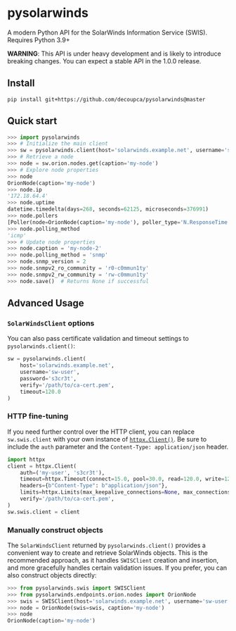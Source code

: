 # pysolarwinds

A modern Python API for the SolarWinds Information Service (SWIS). Requires Python 3.9+

**WARNING**: This API is under heavy development and is likely to introduce breaking changes. You can expect a stable API in the 1.0.0 release.

## Install

```
pip install git+https://github.com/decoupca/pysolarwinds@master
```

## Quick start

```python
>>> import pysolarwinds
>>> # Initialize the main client
>>> sw = pysolarwinds.client(host='solarwinds.example.net', username='swuser', password='s3cr3t', validate=False)
>>> # Retrieve a node
>>> node = sw.orion.nodes.get(caption='my-node')
>>> # Explore node properties
>>> node
OrionNode(caption='my-node')
>>> node.ip
'172.18.64.4'
>>> node.uptime
datetime.timedelta(days=268, seconds=62125, microseconds=376991)
>>> node.pollers
[Poller(node=OrionNode(caption='my-node'), poller_type='N.ResponseTime.ICMP.Native'), ...]
>>> node.polling_method
'icmp'
>>> # Update node properties
>>> node.caption = 'my-node-2'
>>> node.polling_method = 'snmp'
>>> node.snmp_version = 2
>>> node.snmpv2_ro_community = 'r0-c0mmun1ty'
>>> node.snmpv2_rw_community = 'rw-c0mmun1ty'
>>> node.save()  # Returns None if successful
```

## Advanced Usage

### `SolarWindsClient` options

You can also pass certificate validation and timeout settings to `pysolarwinds.client()`:
```python
sw = pysolarwinds.client(
    host='solarwinds.example.net',
    username='sw-user',
    password='s3cr3t',
    verify='/path/to/ca-cert.pem',
    timeout=120.0
)
```

### HTTP fine-tuning

If you need further control over the HTTP client, you can replace `sw.swis.client` with your own instance of [`httpx.Client()`](https://www.python-httpx.org/api/#client). Be sure to include the `auth` parameter and the `Content-Type: application/json` header.
```python
import httpx
client = httpx.Client(
    auth=('my-user', 's3cr3t'),
    timeout=httpx.Timeout(connect=15.0, pool=30.0, read=120.0, write=120.0),
    headers={b"Content-Type": b"application/json"},
    limits=httpx.Limits(max_keepalive_connections=None, max_connections=None),
    verify='/path/to/ca-cert.pem',
)
sw.swis.client = client
```

### Manually construct objects

The `SolarWindsClient` returned by `pysolarwinds.client()` provides a convenient way to create and retrieve SolarWinds objects. This is the recommended approach, as it handles `SWISClient` creation and insertion, and more gracefully handles certain validation issues. If you prefer, you can also construct objects directly:
```python
>>> from pysolarwinds.swis import SWISClient
>>> from pysolarwinds.endpoints.orion.nodes import OrionNode
>>> swis = SWISClient(host='solarwinds.example.net', username='sw-user', password='s3cr3t')
>>> node = OrionNode(swis=swis, caption='my-node')
>>> node
OrionNode(caption='my-node')
```

